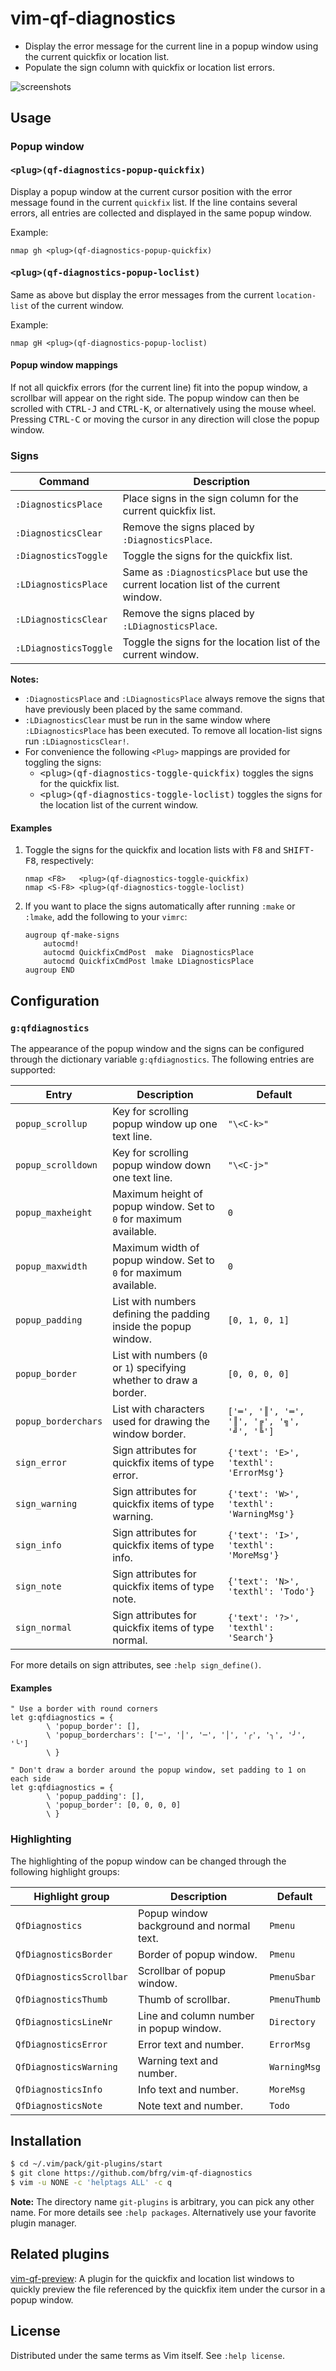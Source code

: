 # vim-qf-diagnostics

- Display the error message for the current line in a popup window using the
  current quickfix or location list.
- Populate the sign column with quickfix or location list errors.

![screenshots](https://user-images.githubusercontent.com/6266600/86536450-01328680-bee8-11ea-849f-4e24809515b9.png)

## Usage

### Popup window

#### <kbd>\<plug>(qf-diagnostics-popup-quickfix)</kbd>

Display a popup window at the current cursor position with the error message
found in the current `quickfix` list. If the line contains several errors, all
entries are collected and displayed in the same popup window.

Example:
```vim
nmap gh <plug>(qf-diagnostics-popup-quickfix)
```

#### <kbd>\<plug>(qf-diagnostics-popup-loclist)</kbd>

Same as above but display the error messages from the current `location-list` of
the current window.

Example:
```vim
nmap gH <plug>(qf-diagnostics-popup-loclist)
```

#### Popup window mappings

If not all quickfix errors (for the current line) fit into the popup window, a
scrollbar will appear on the right side. The popup window can then be scrolled
with <kbd>CTRL-J</kbd> and <kbd>CTRL-K</kbd>, or alternatively using the mouse
wheel. Pressing <kbd>CTRL-C</kbd> or moving the cursor in any direction will
close the popup window.

### Signs

| Command               | Description                                                                          |
| --------------------- | ------------------------------------------------------------------------------------ |
| `:DiagnosticsPlace`   | Place signs in the sign column for the current quickfix list.                        |
| `:DiagnosticsClear`   | Remove the signs placed by `:DiagnosticsPlace`.                                      |
| `:DiagnosticsToggle`  | Toggle the signs for the quickfix list.                                              |
| `:LDiagnosticsPlace`  | Same as `:DiagnosticsPlace` but use the current location list of the current window. |
| `:LDiagnosticsClear`  | Remove the signs placed by `:LDiagnosticsPlace`.                                     |
| `:LDiagnosticsToggle` | Toggle the signs for the location list of the current window.                        |

**Notes:**
* `:DiagnosticsPlace` and `:LDiagnosticsPlace` always remove the signs that have
  previously been placed by the same command.
* `:LDiagnosticsClear` must be run in the same window where `:LDiagnosticsPlace`
  has been executed. To remove all location-list signs run
  `:LDiagnosticsClear!`.
* For convenience the following `<Plug>` mappings are provided for toggling the
  signs:
  - <kbd>\<plug>(qf-diagnostics-toggle-quickfix)</kbd> toggles the signs for the
    quickfix list.
  - <kbd>\<plug>(qf-diagnostics-toggle-loclist)</kbd> toggles the signs for the
    location list of the current window.

#### Examples

1. Toggle the signs for the quickfix and location lists with <kbd>F8</kbd> and
   <kbd>SHIFT-F8</kbd>, respectively:
   ```vim
   nmap <F8>   <plug>(qf-diagnostics-toggle-quickfix)
   nmap <S-F8> <plug>(qf-diagnostics-toggle-loclist)
   ```
2. If you want to place the signs automatically after running `:make` or
   `:lmake`, add the following to your `vimrc`:
   ```vim
   augroup qf-make-signs
       autocmd!
       autocmd QuickfixCmdPost  make  DiagnosticsPlace
       autocmd QuickfixCmdPost lmake LDiagnosticsPlace
   augroup END
   ```


## Configuration

### `g:qfdiagnostics`

The appearance of the popup window and the signs can be configured through the
dictionary variable `g:qfdiagnostics`. The following entries are supported:

| Entry               | Description                                                         | Default                                    |
| ------------------- | ------------------------------------------------------------------- | ------------------------------------------ |
| `popup_scrollup`    | Key for scrolling popup window up one text line.                    | `"\<C-k>"`                                 |
| `popup_scrolldown`  | Key for scrolling popup window down one text line.                  | `"\<C-j>"`                                 |
| `popup_maxheight`   | Maximum height of popup window. Set to `0` for maximum available.   | `0`                                        |
| `popup_maxwidth`    | Maximum width of popup window. Set to `0` for maximum available.    | `0`                                        |
| `popup_padding`     | List with numbers defining the padding inside the popup window.     | `[0, 1, 0, 1]`                             |
| `popup_border`      | List with numbers (`0` or `1`) specifying whether to draw a border. | `[0, 0, 0, 0]`                             |
| `popup_borderchars` | List with characters used for drawing the window border.            | `['═', '║', '═', '║', '╔', '╗', '╝', '╚']` |
| `sign_error`        | Sign attributes for quickfix items of type error.                   | `{'text': 'E>', 'texthl': 'ErrorMsg'}`     |
| `sign_warning`      | Sign attributes for quickfix items of type warning.                 | `{'text': 'W>', 'texthl': 'WarningMsg'}`   |
| `sign_info`         | Sign attributes for quickfix items of type info.                    | `{'text': 'I>', 'texthl': 'MoreMsg'}`      |
| `sign_note`         | Sign attributes for quickfix items of type note.                    | `{'text': 'N>', 'texthl': 'Todo'}`         |
| `sign_normal`       | Sign attributes for quickfix items of type normal.                  | `{'text': '?>', 'texthl': 'Search'}`       |

For more details on sign attributes, see `:help sign_define()`.

#### Examples

```vim
" Use a border with round corners
let g:qfdiagnostics = {
        \ 'popup_border': [],
        \ 'popup_borderchars': ['─', '│', '─', '│', '╭', '╮', '╯', '╰']
        \ }

" Don't draw a border around the popup window, set padding to 1 on each side
let g:qfdiagnostics = {
        \ 'popup_padding': [],
        \ 'popup_border': [0, 0, 0, 0]
        \ }
```

### Highlighting

The highlighting of the popup window can be changed through the following
highlight groups:

| Highlight group          | Description                              | Default      |
| ------------------------ | ---------------------------------------- | ------------ |
| `QfDiagnostics`          | Popup window background and normal text. | `Pmenu`      |
| `QfDiagnosticsBorder`    | Border of popup window.                  | `Pmenu`      |
| `QfDiagnosticsScrollbar` | Scrollbar of popup window.               | `PmenuSbar`  |
| `QfDiagnosticsThumb`     | Thumb of scrollbar.                      | `PmenuThumb` |
| `QfDiagnosticsLineNr`    | Line and column number in popup window.  | `Directory`  |
| `QfDiagnosticsError`     | Error text and number.                   | `ErrorMsg`   |
| `QfDiagnosticsWarning`   | Warning text and number.                 | `WarningMsg` |
| `QfDiagnosticsInfo`      | Info text and number.                    | `MoreMsg`    |
| `QfDiagnosticsNote`      | Note text and number.                    | `Todo`       |


## Installation

```bash
$ cd ~/.vim/pack/git-plugins/start
$ git clone https://github.com/bfrg/vim-qf-diagnostics
$ vim -u NONE -c 'helptags ALL' -c q
```
**Note:** The directory name `git-plugins` is arbitrary, you can pick any other
name. For more details see `:help packages`. Alternatively use your favorite
plugin manager.


## Related plugins

[vim-qf-preview][qf-preview]: A plugin for the quickfix and location list
windows to quickly preview the file referenced by the quickfix item under the
cursor in a popup window.


## License

Distributed under the same terms as Vim itself. See `:help license`.

[plug]: https://github.com/junegunn/vim-plug
[qf-preview]: https://github.com/bfrg/vim-qf-preview
